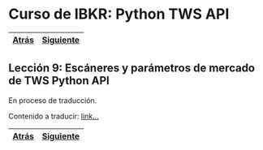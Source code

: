 
# Curso de IBKR: Python TWS API
|[Atrás](./leccion8.md "Atrás")|[Siguiente](./leccion10.md "Siguiente")|
|---|---:|

## Lección 9: Escáneres y parámetros de mercado de TWS Python API

En proceso de traducción.  

Contenido a traducir: [link...](https://ibkrcampus.com/trading-lessons/tws-python-api-market-parameters-and-scanners/ "link...")

|[Atrás](./leccion8.md "Atrás")|[Siguiente](./leccion10.md "Siguiente")|
|---|---:|
